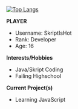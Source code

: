 [![Top Langs](https://github-readme-stats.vercel.app/api/top-langs/?username=skriptishot&layout=compact&bg_color=#000000)](https://github.com/anuraghazra/github-readme-stats)

**PLAYER**
- Username: SkriptIsHot
- Rank: Developer
- Age: 16

**Interests/Hobbies**
- Java/Skript Coding
- Failing Highschool


**Current Project(s)**
- Learning JavaScript
